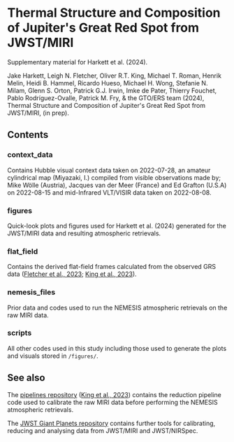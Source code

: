 # Thermal Structure and Composition of Jupiter's Great Red Spot from JWST/MIRI
Supplementary material for Harkett et al. (2024).

Jake Harkett, Leigh N. Fletcher, Oliver R.T. King, Michael T. Roman, Henrik Melin, Heidi B. Hammel, Ricardo Hueso, Michael H. Wong, Stefanie N. Milam, Glenn S. Orton, Patrick G.J. Irwin, Imke de Pater, Thierry Fouchet, Pablo Rodríguez-Ovalle, Patrick M. Fry, & the GTO/ERS team (2024), Thermal Structure and Composition of Jupiter's Great Red Spot from JWST/MIRI, (in prep).

## Contents

### context_data
Contains Hubble visual context data taken on 2022-07-28, an amateur cylindrical map (Miyazaki, I.) compiled from visible observations made by; Mike Wölle (Austria), Jacques van der Meer (France) and Ed Grafton (U.S.A) on 2022-08-15 and mid-Infrared VLT/VISIR data taken on 2022-08-08.

### figures

Quick-look plots and figures used for Harkett et al. (2024) generated for the JWST/MIRI data and resulting atmospheric retrievals.

### flat_field

Contains the derived flat-field frames calculated from the observed GRS data ([Fletcher et al., 2023](https://agupubs.onlinelibrary.wiley.com/doi/10.1029/2023JE007924); [King et al., 2023](https://iopscience.iop.org/article/10.3847/2515-5172/ad045f)).

### nemesis_files

Prior data and codes used to run the NEMESIS atmospheric retrievals on the raw MIRI data.

### scripts

All other codes used in this study including those used to generate the plots and visuals stored in ```/figures/```.

## See also

The [pipelines repository](https://github.com/JWSTGiantPlanets/pipelines) ([King et al., 2023](https://iopscience.iop.org/article/10.3847/2515-5172/ad045f)) contains the reduction pipeline code used to calibrate the raw MIRI data before performing the NEMESIS atmospheric retrievals.

The [JWST Giant Planets repository](https://github.com/JWSTGiantPlanets) contains further tools for calibrating, reducing and analysing data from JWST/MIRI and JWST/NIRSpec.
